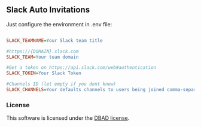 ## Slack Auto Invitations
Just configure the environment in .env file:
```ini

SLACK_TEAMNAME=Your Slack team title 

#https://{DOMAIN}.slack.com
SLACK_TEAM=Your team domain

#Get a token on https://api.slack.com/web#authentication
SLACK_TOKEN=Your Slack Token

#Channels ID (let empty if you dont know)
SLACK_CHANNELS=Your defaults channels to users being joined comma-separeted(without spaces)
```
### License

This software is licensed under the [DBAD license](http://www.dbad-license.org/).
